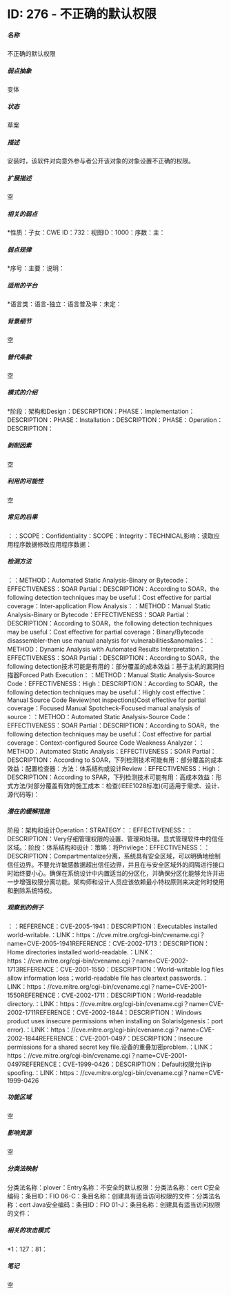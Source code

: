 # ID: 276 - 不正确的默认权限
<h5>名称</h5>不正确的默认权限
<h5>弱点抽象</h5>变体
<h5>状态</h5>草案
<h5>描述</h5>安装时，该软件对向意外参与者公开该对象的对象设置不正确的权限。
<h5>扩展描述</h5>空
<h5>相关的弱点</h5>*性质：子女：CWE ID：732：视图ID：1000：序数：主：
<h5>弱点规律</h5>*序号：主要：说明：
<h5>适用的平台</h5>*语言类：语言-独立：语言普及率：未定：
<h5>背景细节</h5>空
<h5>替代条款</h5>空
<h5>模式的介绍</h5>*阶段：架构和Design：DESCRIPTION：PHASE：Implementation：DESCRIPTION：PHASE：Installation：DESCRIPTION：PHASE：Operation：DESCRIPTION：
<h5>剥削因素</h5>空
<h5>利用的可能性</h5>空
<h5>常见的后果</h5>：：SCOPE：Confidentiality：SCOPE：Integrity：TECHNICAL影响：读取应用程序数据修改应用程序数据：
<h5>检测方法</h5>：：METHOD：Automated Static Analysis-Binary or Bytecode：EFFECTIVENESS：SOAR Partial：DESCRIPTION：According to SOAR，the following detection techniques may be useful：Cost effective for partial coverage：Inter-application Flow Analysis：：METHOD：Manual Static Analysis-Binary or Bytecode：EFFECTIVENESS：SOAR Partial：DESCRIPTION：According to SOAR，the following detection techniques may be useful：Cost effective for partial coverage：Binary/Bytecode disassembler-then use manual analysis for vulnerabilities&anomalies：：METHOD：Dynamic Analysis with Automated Results Interpretation：EFFECTIVENESS：SOAR Partial：DESCRIPTION：According to SOAR，the following detection技术可能是有用的：部分覆盖的成本效益：基于主机的漏洞扫描器Forced Path Execution：：METHOD：Manual Static Analysis-Source Code：EFFECTIVENESS：High：DESCRIPTION：According to SOAR，the following detection techniques may be useful：Highly cost effective：Manual Source Code Review(not inspections)Cost effective for partial coverage：Focused Manual Spotcheck-Focused manual analysis of source：：METHOD：Automated Static Analysis-Source Code：EFFECTIVENESS：SOAR Partial：DESCRIPTION：According to SOAR，the following detection techniques may be useful：Cost effective for partial coverage：Context-configured Source Code Weakness Analyzer：：METHOD：Automated Static Analysis：EFFECTIVENESS：SOAR Partial：DESCRIPTION：According to SOAR，下列检测技术可能有用：部分覆盖的成本效益：配置检查器：方法：体系结构或设计Review：EFFECTIVENESS：High：DESCRIPTION：According to SPAR，下列检测技术可能有用：高成本效益：形式方法/对部分覆盖有效的施工成本：检查(IEEE1028标准)(可适用于需求、设计、源代码等)：
<h5>潜在的缓解措施</h5>阶段：架构和设计Operation：STRATEGY：：EFFECTIVENESS：：DESCRIPTION：Very仔细管理权限的设置、管理和处理。显式管理软件中的信任区域。：阶段：体系结构和设计：策略：将Privilege：EFFECTIVENESS：：DESCRIPTION：Compartmentalize分离，系统具有安全区域，可以明确地绘制信任边界。不要允许敏感数据超出信任边界，并且在与安全区域外的间隔进行接口时始终要小心。确保在系统设计中内置适当的分区化，并确保分区化能够允许并进一步增强权限分离功能。架构师和设计人员应该依赖最小特权原则来决定何时使用和删除系统特权。
<h5>观察到的例子</h5>：：REFERENCE：CVE-2005-1941：DESCRIPTION：Executables installed world-writable.：LINK：https：//cve.mitre.org/cgi-bin/cvename.cgi？name=CVE-2005-1941REFERENCE：CVE-2002-1713：DESCRIPTION：Home directories installed world-readable.：LINK：https：//cve.mitre.org/cgi-bin/cvename.cgi？name=CVE-2002-1713REFERENCE：CVE-2001-1550：DESCRIPTION：World-writable log files allow information loss；world-readable file has cleartext passwords.：LINK：https：//cve.mitre.org/cgi-bin/cvename.cgi？name=CVE-2001-1550REFERENCE：CVE-2002-1711：DESCRIPTION：World-readable directory.：LINK：https：//cve.mitre.org/cgi-bin/cvename.cgi？name=CVE-2002-1711REFERENCE：CVE-2002-1844：DESCRIPTION：Windows product uses insecure permissions when installing on Solaris(genesis：port error).：LINK：https：//cve.mitre.org/cgi-bin/cvename.cgi？name=CVE-2002-1844REFERENCE：CVE-2001-0497：DESCRIPTION：Insecure permissions for a shared secret key file.设备的重叠加密problem.：LINK：https：//cve.mitre.org/cgi-bin/cvename.cgi？name=CVE-2001-0497REFERENCE：CVE-1999-0426：DESCRIPTION：Default权限允许ip spoofing.：LINK：https：//cve.mitre.org/cgi-bin/cvename.cgi？name=CVE-1999-0426
<h5>功能区域</h5>空
<h5>影响资源</h5>空
<h5>分类法映射</h5>分类法名称：plover：Entry名称：不安全的默认权限：分类法名称：cert C安全编码：条目ID：FIO 06-C：条目名称：创建具有适当访问权限的文件：分类法名称：cert Java安全编码：条目ID：FIO 01-J：条目名称：创建具有适当访问权限的文件：
<h5>相关的攻击模式</h5>*1：127：81：
<h5>笔记</h5>空

